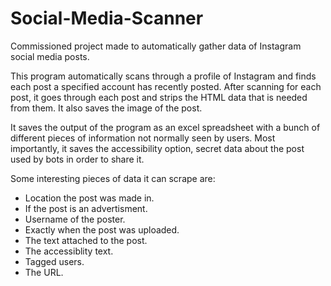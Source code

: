 # Social-Media-Scanner
Commissioned project made to automatically gather data of Instagram social media posts.

This program automatically scans through a profile of Instagram and finds each post a specified account has recently posted.
After scanning for each post, it goes through each post and strips the HTML data that is needed from them.
It also saves the image of the post.

It saves the output of the program as an excel spreadsheet with a bunch of different pieces of information not normally seen by users.
Most importantly, it saves the accessibility option, secret data about the post used by bots in order to share it.

Some interesting pieces of data it can scrape are:
 - Location the post was made in.
 - If the post is an advertisment.
 - Username of the poster.
 - Exactly when the post was uploaded.
 - The text attached to the post.
 - The accessiblity text.
 - Tagged users.
 - The URL.
